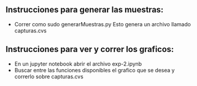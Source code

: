 ## Instrucciones para generar las muestras:
* Correr como sudo generarMuestras.py
Esto genera un archivo llamado capturas.cvs

## Instrucciones para ver y correr los graficos:
* En un jupyter notebook abrir el archivo exp-2.ipynb
* Buscar entre las funciones disponibles el grafico que se desea y correrlo sobre capturas.cvs
